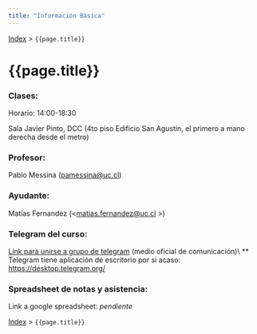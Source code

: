 ```yaml
---
title: "Información Básica"
---
```


[Index](../index) > ```{{page.title}}```

# {{page.title}}

### Clases:
Horario: 14:00-18:30

Sala Javier Pinto, DCC (4to piso Edificio San Agustín, el primero a mano derecha desde el metro)

### Profesor:
Pablo Messina (<pamessina@uc.cl>)

### Ayudante:
Matías Fernandez (<matias.fernandez@uc.cl >)

### Telegram del curso:
[Link para unirse a grupo de telegram](https://t.me/joinchat/BnXT11P6uLrfCpUIZWk25Q) (medio oficial de comunicación)\\
 \*\* Telegram tiene aplicación de escritorio por si acaso: <https://desktop.telegram.org/>

### Spreadsheet de notas y asistencia:
Link a google spreadsheet: _pendiente_

[Index](../index) > ```{{page.title}}```

